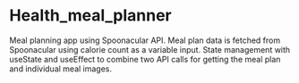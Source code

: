 # Health_meal_planner
Meal planning app using Spoonacular API. Meal plan data is fetched from Spoonacular using calorie count as a variable input. State management with useState and useEffect to combine two API calls for getting the meal plan and individual meal images.

